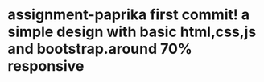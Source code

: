 # assignment-paprika  first commit! a simple design with basic html,css,js and bootstrap.around 70% responsive
